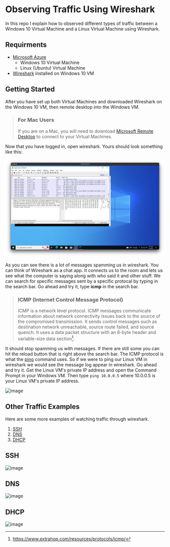 # Observing Traffic Using Wireshark

In this repo I explain how to observed different types of traffic between a Windows 10 Virtual Machine and a Linux Virtual Machine using Wireshark.

## Requirments

- [Microsoft Azure](https://azure.microsoft.com/en-us/free/search/?ef_id=_k_CjwKCAjwjMiiBhA4EiwAZe6jQ5TPLrZtFBu6ZmulD8e96TJdh5lYt6AUC570-7RRDCMackhTQGSTExoCdQYQAvD_BwE_k_&OCID=AIDcmm5edswduu_SEM__k_CjwKCAjwjMiiBhA4EiwAZe6jQ5TPLrZtFBu6ZmulD8e96TJdh5lYt6AUC570-7RRDCMackhTQGSTExoCdQYQAvD_BwE_k_&gad=1&gclid=CjwKCAjwjMiiBhA4EiwAZe6jQ5TPLrZtFBu6ZmulD8e96TJdh5lYt6AUC570-7RRDCMackhTQGSTExoCdQYQAvD_BwE)
  - Windows 10 Virtual Machine
  - Linux (Ubuntu) Virtual Machine
- [Wireshark](https://www.wireshark.org/download.html) installed on Windows 10 VM

## Getting Started

After you have set up both Virtual Machines and downloaded Wireshark on the Windows 10 VM, then remote desktop into the Windows VM.

> ### For Mac Users
> If you are on a Mac, you will need to download [Microsoft Remote Desktop](https://apps.apple.com/us/app/microsoft-remote-desktop/id1295203466?mt=12) to connect to your Virtual Machines.

Now that you have logged in, open wireshark. Yours should look something like this:

![image](/wireshark.png)

As you can see there is a lot of messages spamming us in wireshark. You can think of Wireshark as a chat app. It connects us to the room and lets us see what the computer is saying along with who said it and other stuff. We can search for specific messages sent by a specific protocal by typing in the search bar. Go ahead and try it, type **icmp** in the search bar.

> ### ICMP (Internet Control Message Protocol)
> ICMP is a network level protocol. ICMP messages communicate information about network connectivity issues back to the source of the compromised transmission. It sends control messages such as destination network unreachable, source route failed, and source quench. It uses a data packet structure with an 8-byte header and variable-size data section[^1].
> [^1]: <https://www.extrahop.com/resources/protocols/icmp/>

It should stop spamming us with messages. If there are still some you can hit the reload button that is right above the search bar. The ICMP protocol is what the [ping](https://www.techtarget.com/searchnetworking/definition/ping) command uses. So if we were to ping our Linux VM in wireshark we would see the message log appear in wireshark. Go ahead and try it. Get the Linux VM's private IP address and open the Command Prompt in your Windows VM. Then type ``` ping 10.0.0.5 ``` where 10.0.0.5 is your Linux VM's private IP address.

![image](/icmp.gif)

## Other Traffic Examples

Here are some more examples of watching traffic through wireshark.

1. [SSH](#ssh)
2. [DNS](#dns)
3. [DHCP](#dhcp)

## SSH

![image](/ssh.gif)

## DNS

![image](/dns.gif)

## DHCP

![image](/dhcp.gif)
